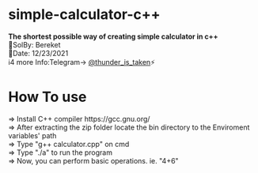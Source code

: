 # simple-calculator-c++
<b>The shortest possible way of creating simple calculator in c++</b> </br>
💭SolBy: Bereket </br>
📅Date: 12/23/2021 </br>
ℹ️4 more Info:Telegram-> <a href="https://t.me/thunder_is_taken">@thunder_is_taken</a>⚡️ </br>
<h1>How To use</h1>
 => Install C++ compiler https://gcc.gnu.org/</br>
 => After extracting the zip folder locate the bin directory to the Enviroment variables' path</br>
 => Type "g++ calculator.cpp" on cmd</br>
 => Type "./a" to run the program</br>
 => Now, you can perform basic operations. ie. "4+6"
